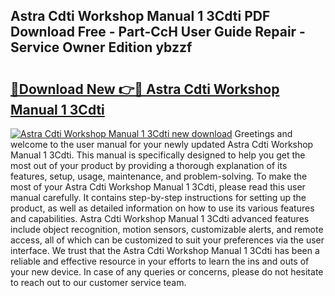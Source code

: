 ## Astra Cdti Workshop Manual 1 3Cdti PDF Download Free - Part-CcH User Guide Repair - Service Owner Edition ybzzf

# <h2><a href="http://bc8473.oget.top/?id=Astra+Cdti+Workshop+Manual+1+3Cdti">🔗Download New 👉🔴 Astra Cdti Workshop Manual 1 3Cdti</a></h2>

[![Astra Cdti Workshop Manual 1 3Cdti new download](https://i.imgur.com/5g1atiW.png)](http://bc8473.oget.top/?id=Astra+Cdti+Workshop+Manual+1+3Cdti)
Greetings and welcome to the user manual for your newly updated Astra Cdti Workshop Manual 1 3Cdti. This manual is specifically designed to help you get the most out of your product by providing a thorough explanation of its features, setup, usage, maintenance, and problem-solving. To make the most of your Astra Cdti Workshop Manual 1 3Cdti, please read this user manual carefully. It contains step-by-step instructions for setting up the product, as well as detailed information on how to use its various features and capabilities. Astra Cdti Workshop Manual 1 3Cdti advanced features include object recognition, motion sensors, customizable alerts, and remote access, all of which can be customized to suit your preferences via the user interface. We trust that the Astra Cdti Workshop Manual 1 3Cdti has been a reliable and effective resource in your efforts to learn the ins and outs of your new device. In case of any queries or concerns, please do not hesitate to reach out to our customer service team.
